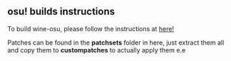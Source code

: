 ## osu! builds instructions

To build wine-osu, please follow the instructions at [here!](https://gist.github.com/NelloKudo/b6f6d48807548bd3cacd3018a1cadef5)

Patches can be found in the **patchsets** folder in here, just extract them all and copy
them to **custompatches** to actually apply them e.e    